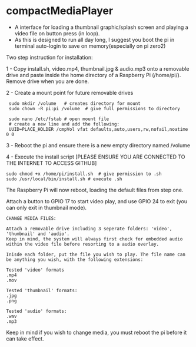 # compactMediaPlayer

- A interface for loading a thumbnail graphic/splash screen and playing a video file on button press (in loop).
- As this is designed to run all day long, I suggest you boot the pi in terminal auto-login to save on memory(especially on pi zero2)

Two step instruction for installation:

1 - Copy install.sh, video.mp4, thumbnail.jpg & audio.mp3 onto a removable drive and paste inside the home directory of a Raspberry Pi (/home/pi/). Remove drive when you are done.

2 - Create a mount point for future removable drives 
    
     sudo mkdir /volume   # creates directory for mount
     sudo chown -R pi:pi /volume  # give full permissions to directory 
     
     sudo nano /etc/fstab # open mount file
     # create a new line and add the following: 
     UUID=PLACE_HOLDER /cmpVol vfat defaults,auto,users,rw,nofail,noatime 0 0
    
3 - Reboot the pi and ensure there is a new empty directory named /volume
    
4 - Execute the install script [PLEASE ENSURE YOU ARE CONNECTED TO THE INTERNET TO ACCESS GITHUB]

    sudo chmod +x /home/pi/install.sh  # give permission to .sh    
    sudo /usr/local/bin/install.sh # execute .sh
 
The Raspberry Pi will now reboot, loading the default files from step one. 

Attach a button to GPIO 17 to start video play, and use GPIO 24 to exit (you can only exit in thumbnail mode).

    CHANGE MEDIA FILES:

    Attach a removable drive including 3 seperate folders: 'video', 'thumbnail' and 'audio'. 
    Keep in mind, the system will always first check for embedded audio within the video file before resorting to a audio overlay.

    Inisde each folder, put the file you wish to play. The file name can be anything you wish, with the following extensions:

    Tested 'video' formats 
    .mp4
    .mov

    Tested 'thumbnail' formats:
    .jpg
    .png 
    
    Tested 'audio' formats:
    .wav
    .mp3
  
  Keep in mind if you wish to change media, you must reboot the pi before it can take effect.







